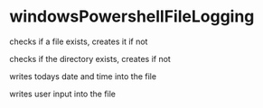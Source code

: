 # windowsPowershellFileLogging

checks if a file exists, creates it if not

checks if the directory exists, creates if not

writes todays date and time into the file

writes user input into the file
